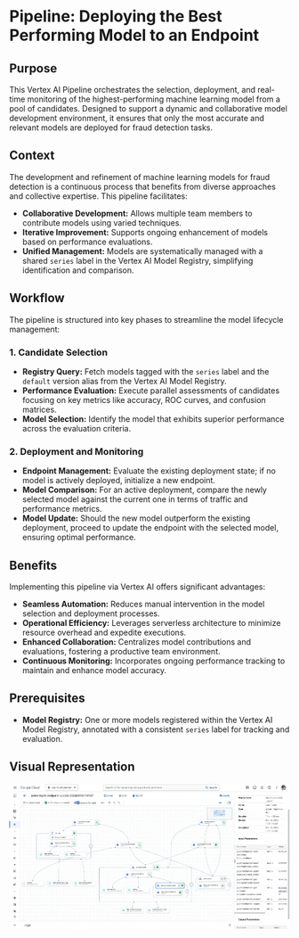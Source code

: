 

# Pipeline: Deploying the Best Performing Model to an Endpoint

## Purpose
This Vertex AI Pipeline orchestrates the selection, deployment, and real-time monitoring of the highest-performing machine learning model from a pool of candidates. Designed to support a dynamic and collaborative model development environment, it ensures that only the most accurate and relevant models are deployed for fraud detection tasks.

## Context
The development and refinement of machine learning models for fraud detection is a continuous process that benefits from diverse approaches and collective expertise. This pipeline facilitates:

- **Collaborative Development:** Allows multiple team members to contribute models using varied techniques.
- **Iterative Improvement:** Supports ongoing enhancement of models based on performance evaluations.
- **Unified Management:** Models are systematically managed with a shared `series` label in the Vertex AI Model Registry, simplifying identification and comparison.

## Workflow
The pipeline is structured into key phases to streamline the model lifecycle management:

### 1. Candidate Selection
- **Registry Query:** Fetch models tagged with the `series` label and the `default` version alias from the Vertex AI Model Registry.
- **Performance Evaluation:** Execute parallel assessments of candidates focusing on key metrics like accuracy, ROC curves, and confusion matrices.
- **Model Selection:** Identify the model that exhibits superior performance across the evaluation criteria.

### 2. Deployment and Monitoring
- **Endpoint Management:** Evaluate the existing deployment state; if no model is actively deployed, initialize a new endpoint.
- **Model Comparison:** For an active deployment, compare the newly selected model against the current one in terms of traffic and performance metrics.
- **Model Update:** Should the new model outperform the existing deployment, proceed to update the endpoint with the selected model, ensuring optimal performance.

## Benefits
Implementing this pipeline via Vertex AI offers significant advantages:

- **Seamless Automation:** Reduces manual intervention in the model selection and deployment processes.
- **Operational Efficiency:** Leverages serverless architecture to minimize resource overhead and expedite executions.
- **Enhanced Collaboration:** Centralizes model contributions and evaluations, fostering a productive team environment.
- **Continuous Monitoring:** Incorporates ongoing performance tracking to maintain and enhance model accuracy.

## Prerequisites
- **Model Registry:** One or more models registered within the Vertex AI Model Registry, annotated with a consistent `series` label for tracking and evaluation.

## Visual Representation
![Completed Pipeline.gif](..%2FMedia%2FCompleted%20Pipeline.gif)
